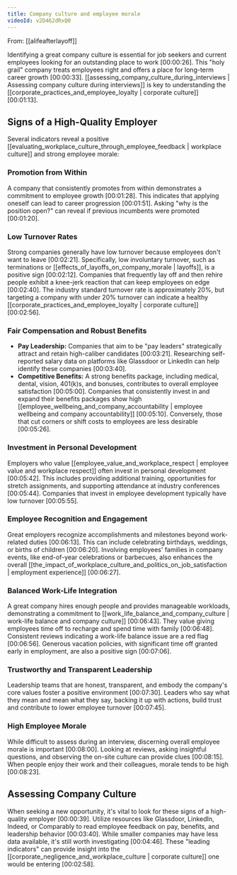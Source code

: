 ```yaml
---
title: Company culture and employee morale
videoId: v2D462dRxQ0
---
```


From: [[alifeafterlayoff]] <br/> 

Identifying a great company culture is essential for job seekers and current employees looking for an outstanding place to work <a class="yt-timestamp" data-t="00:00:26">[00:00:26]</a>. This "holy grail" company treats employees right and offers a place for long-term career growth <a class="yt-timestamp" data-t="00:00:33">[00:00:33]</a>. [[assessing_company_culture_during_interviews | Assessing company culture during interviews]] is key to understanding the [[corporate_practices_and_employee_loyalty | corporate culture]] <a class="yt-timestamp" data-t="00:01:13">[00:01:13]</a>.

## Signs of a High-Quality Employer

Several indicators reveal a positive [[evaluating_workplace_culture_through_employee_feedback | workplace culture]] and strong employee morale:

### Promotion from Within
A company that consistently promotes from within demonstrates a commitment to employee growth <a class="yt-timestamp" data-t="00:01:28">[00:01:28]</a>. This indicates that applying oneself can lead to career progression <a class="yt-timestamp" data-t="00:01:51">[00:01:51]</a>. Asking "why is the position open?" can reveal if previous incumbents were promoted <a class="yt-timestamp" data-t="00:01:20">[00:01:20]</a>.

### Low Turnover Rates
Strong companies generally have low turnover because employees don't want to leave <a class="yt-timestamp" data-t="00:02:21">[00:02:21]</a>. Specifically, low involuntary turnover, such as terminations or [[effects_of_layoffs_on_company_morale | layoffs]], is a positive sign <a class="yt-timestamp" data-t="00:02:12">[00:02:12]</a>. Companies that frequently lay off and then rehire people exhibit a knee-jerk reaction that can keep employees on edge <a class="yt-timestamp" data-t="00:02:40">[00:02:40]</a>. The industry standard turnover rate is approximately 20%, but targeting a company with under 20% turnover can indicate a healthy [[corporate_practices_and_employee_loyalty | corporate culture]] <a class="yt-timestamp" data-t="00:02:56">[00:02:56]</a>.

### Fair Compensation and Robust Benefits
*   **Pay Leadership:** Companies that aim to be "pay leaders" strategically attract and retain high-caliber candidates <a class="yt-timestamp" data-t="00:03:21">[00:03:21]</a>. Researching self-reported salary data on platforms like Glassdoor or LinkedIn can help identify these companies <a class="yt-timestamp" data-t="00:03:40">[00:03:40]</a>.
*   **Competitive Benefits:** A strong benefits package, including medical, dental, vision, 401(k)s, and bonuses, contributes to overall employee satisfaction <a class="yt-timestamp" data-t="00:05:00">[00:05:00]</a>. Companies that consistently invest in and expand their benefits packages show high [[employee_wellbeing_and_company_accountability | employee wellbeing and company accountability]] <a class="yt-timestamp" data-t="00:05:10">[00:05:10]</a>. Conversely, those that cut corners or shift costs to employees are less desirable <a class="yt-timestamp" data-t="00:05:26">[00:05:26]</a>.

### Investment in Personal Development
Employers who value [[employee_value_and_workplace_respect | employee value and workplace respect]] often invest in personal development <a class="yt-timestamp" data-t="00:05:42">[00:05:42]</a>. This includes providing additional training, opportunities for stretch assignments, and supporting attendance at industry conferences <a class="yt-timestamp" data-t="00:05:44">[00:05:44]</a>. Companies that invest in employee development typically have low turnover <a class="yt-timestamp" data-t="00:05:55">[00:05:55]</a>.

### Employee Recognition and Engagement
Great employers recognize accomplishments and milestones beyond work-related duties <a class="yt-timestamp" data-t="00:06:13">[00:06:13]</a>. This can include celebrating birthdays, weddings, or births of children <a class="yt-timestamp" data-t="00:06:20">[00:06:20]</a>. Involving employees' families in company events, like end-of-year celebrations or barbecues, also enhances the overall [[the_impact_of_workplace_culture_and_politics_on_job_satisfaction | employment experience]] <a class="yt-timestamp" data-t="00:06:27">[00:06:27]</a>.

### Balanced Work-Life Integration
A great company hires enough people and provides manageable workloads, demonstrating a commitment to [[work_life_balance_and_company_culture | work-life balance and company culture]] <a class="yt-timestamp" data-t="00:06:43">[00:06:43]</a>. They value giving employees time off to recharge and spend time with family <a class="yt-timestamp" data-t="00:06:48">[00:06:48]</a>. Consistent reviews indicating a work-life balance issue are a red flag <a class="yt-timestamp" data-t="00:06:56">[00:06:56]</a>. Generous vacation policies, with significant time off granted early in employment, are also a positive sign <a class="yt-timestamp" data-t="00:07:06">[00:07:06]</a>.

### Trustworthy and Transparent Leadership
Leadership teams that are honest, transparent, and embody the company's core values foster a positive environment <a class="yt-timestamp" data-t="00:07:30">[00:07:30]</a>. Leaders who say what they mean and mean what they say, backing it up with actions, build trust and contribute to lower employee turnover <a class="yt-timestamp" data-t="00:07:45">[00:07:45]</a>.

### High Employee Morale
While difficult to assess during an interview, discerning overall employee morale is important <a class="yt-timestamp" data-t="00:08:00">[00:08:00]</a>. Looking at reviews, asking insightful questions, and observing the on-site culture can provide clues <a class="yt-timestamp" data-t="00:08:15">[00:08:15]</a>. When people enjoy their work and their colleagues, morale tends to be high <a class="yt-timestamp" data-t="00:08:23">[00:08:23]</a>.

## Assessing Company Culture
When seeking a new opportunity, it's vital to look for these signs of a high-quality employer <a class="yt-timestamp" data-t="00:00:39">[00:00:39]</a>. Utilize resources like Glassdoor, LinkedIn, Indeed, or Comparably to read employee feedback on pay, benefits, and leadership behavior <a class="yt-timestamp" data-t="00:03:40">[00:03:40]</a>. While smaller companies may have less data available, it's still worth investigating <a class="yt-timestamp" data-t="00:04:46">[00:04:46]</a>. These "leading indicators" can provide insight into the [[corporate_negligence_and_workplace_culture | corporate culture]] one would be entering <a class="yt-timestamp" data-t="00:02:58">[00:02:58]</a>.